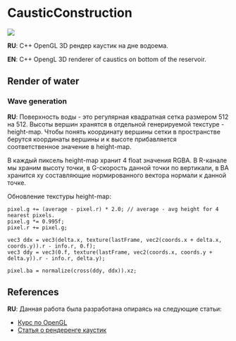 # CausticConstruction

![](https://raw.githubusercontent.com/Ydot12344/CausticConstruction/master/wikiRes/ezgif-5-cf5b5c4b47.gif)

**RU**: С++ OpenGL 3D рендер каустик на дне водоема.

**EN**: C++ OpengL 3D renderer of caustics on bottom of the reservoir.

## Render of water
### Wave generation
**RU**: Поверхность воды - это регулярная квадратная сетка размером 512 на 512. Высоты вершин хранятся в отдельной генерируемой текстуре - height-map. Чтобы понять координату вершины сетки в пространстве берутся координаты вершины и к высоте прибавляется соответственное значение в height-map.

В каждый пиксель height-map хранит 4 float значения RGBA. В R-канале мы храним высоту точки, в G-скорость данной точки по вертикали, в BA хранится xy составляющие нормированного вектора нормали к данной точке.

Обновление текстуры height-map:
 ```
 pixel.g += (average - pixel.r) * 2.0; // average - avg height for 4 nearest pixels.
 pixel.g *= 0.995f;
 pixel.r += pixel.g;
 
 vec3 ddx = vec3(delta.x, texture(lastFrame, vec2(coords.x + delta.x, coords.y)).r - info.r, 0.f);
 vec3 ddy = vec3(0.f, texture(lastFrame, vec2(coords.x, coords.y + delta.y)).r - info.r, delta.y);

 pixel.ba = normalize(cross(ddy, ddx)).xz; 
 ```

## References
**RU**: Данная работа была разработана опираясь на следующие статьи:
* [Курс по OpenGL](https://habr.com/ru/post/310790/)
* [Статья о рендеренге каустик](https://habr.com/ru/post/520928/)
